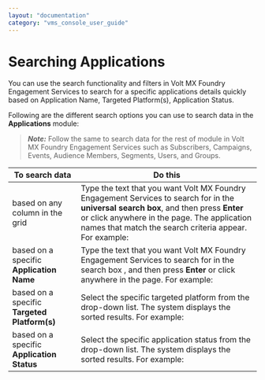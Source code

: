 ```yaml
---
layout: "documentation"
category: "vms_console_user_guide"
---
```

                             

Searching Applications
======================

You can use the search functionality and filters in Volt MX Foundry Engagement Services to search for a specific applications details quickly based on Application Name, Targeted Platform(s), Application Status.

Following are the different search options you can use to search data in the **Applications** module:

> **_Note:_** Follow the same to search data for the rest of module in Volt MX Foundry Engagement Services such as Subscribers, Campaigns, Events, Audience Members, Segments, Users, and Groups.

  
| To search data | Do this |
| --- | --- |
| based on any column in the grid | Type the text that you want Volt MX Foundry Engagement Services to search for in the **universal search box**, and then press **Enter** or click anywhere in the page. The application names that match the search criteria appear. For example:   |
| based on a specific **Application Name** | Type the text that you want Volt MX Foundry Engagement Services to search for in the search box , and then press **Enter** or click anywhere in the page. For example:   |
| based on a specific **Targeted Platform(s)** | Select the specific targeted platform from the drop-down list. The system displays the sorted results. For example:   |
| based on a specific **Application Status** | Select the specific application status from the drop-down list. The system displays the sorted results. For example:   |
